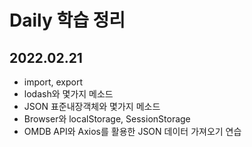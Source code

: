 # Daily 학습 정리

## 2022.02.21

- import, export
- lodash와 몇가지 메소드
- JSON 표준내장객체와 몇가지 메소드
- Browser와 localStorage, SessionStorage
- OMDB API와 Axios를 활용한 JSON 데이터 가져오기 연습